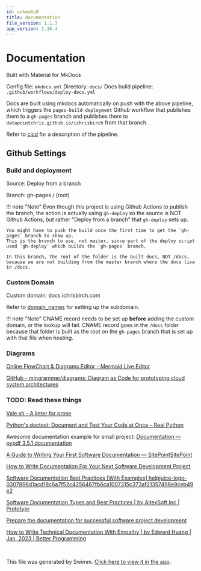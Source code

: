 ```yaml
---
id: uvkma6u8
title: documentation
file_version: 1.1.3
app_version: 1.16.4
---
```


# Documentation

Built with Material for MkDocs

Config file: `mkdocs.yml` Directory: `docs/` Docs build pipeline: `.github/workflows/deploy-docs.yml`

Docs are built using mkdocs automatically on push with the above pipeline, which triggers the `pages-build-deployment` Github workflow that publishes them to a `gh-pages` branch and publishes them to `datapointchris.github.io/ichrisbirch` from that branch.

Refer to [cicd](cicd.t0aukecm.sw.md) for a description of the pipeline.

## Github Settings

### Build and deployment

Source: Deploy from a branch

Branch: gh-pages / (root)

!!! note "Note" Even though this project is using Github Actions to publish the branch, the action is actually using `gh-deploy` so the source is NOT Github Actions, but rather "Deploy from a branch" that `gh-deploy` sets up.

```
You might have to push the build once the first time to get the `gh-pages` branch to show up.
This is the branch to use, not master, since part of the deploy script used `gh-deploy` which builds the `gh-pages` branch.

In this branch, the root of the folder is the built docs, NOT /docs, because we are not building from the master branch where the docs live in /docs.
```

### Custom Domain

Custom domain: docs.ichrisbirch.com

Refer to [domain_names](domain_names.6b79ntyq.sw.md) for setting up the subdomain.

!!! note "Note" CNAME record needs to be set up **before** adding the custom domain, or the lookup will fail. CNAME record goes in the `/docs` folder because that folder is built as the root on the `gh-pages` branch that is set up with that file when hosting.

### Diagrams

[Online FlowChart & Diagrams Editor - Mermaid Live Editor](https://mermaid.live/edit)

[GitHub - mingrammer/diagrams: Diagram as Code for prototyping cloud system architectures](https://github.com/mingrammer/diagrams)

### TODO: Read these things

[Vale.sh - A linter for prose](https://vale.sh)

[Python's doctest: Document and Test Your Code at Once – Real Python](https://realpython.com/python-doctest/)

Awesome documentation example for small project: [Documentation — pypdf 3.5.1 documentation](https://pypdf.readthedocs.io/en/stable/dev/documentation.html)

[A Guide to Writing Your First Software Documentation — SitePointSitePoint](https://www.sitepoint.com/writing-software-documentation/)

[How to Write Documentation For Your Next Software Development Project](https://www.freecodecamp.org/news/how-to-write-documentation-for-your-next-software-development-project/)

[Software Documentation Best Practices \[With Examples\] helpjuice-logo-0307896d1acd18c6a7f52c4256467fb6ca1007315c373af21357496e9ceb49e2](https://helpjuice.com/blog/software-documentation)

[Software Documentation Types and Best Practices | by AltexSoft Inc | Prototypr](https://blog.prototypr.io/software-documentation-types-and-best-practices-1726ca595c7f)

[Prepare the documentation for successful software project development](https://upplabs.com/blog/how-to-prepare-the-documentation-for-successful-software-project-development/)

[How to Write Technical Documentation With Empathy | by Edward Huang | Jan, 2023 | Better Programming](https://betterprogramming.pub/how-to-write-technical-documentation-with-empathy-f321104746f3)

<br/>

This file was generated by Swimm. [Click here to view it in the app](https://app.swimm.io/repos/Z2l0aHViJTNBJTNBaWNocmlzYmlyY2glM0ElM0FkYXRhcG9pbnRjaHJpcw==/docs/uvkma6u8).
